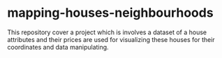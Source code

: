 # mapping-houses-neighbourhoods
This repository cover a project which is involves a dataset of a house attributes and their prices are used for visualizing these houses for their coordinates and data manipulating. 
